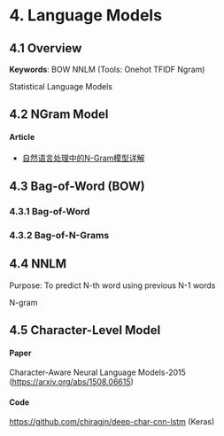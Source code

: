 
# 4. Language Models

## 4.1 Overview

**Keywords**: BOW  NNLM  (Tools: Onehot TFIDF Ngram)

Statistical Language Models


## 4.2 NGram Model


#### Article

- [自然语言处理中的N-Gram模型详解](https://blog.csdn.net/baimafujinji/article/details/51281816)


## 4.3 Bag-of-Word (BOW)

### 4.3.1 Bag-of-Word

### 4.3.2 Bag-of-N-Grams


## 4.4 NNLM

Purpose: To predict N-th word using previous N-1 words

N-gram


## 4.5 Character-Level Model

#### Paper

Character-Aware Neural Language Models-2015 (https://arxiv.org/abs/1508.06615)

#### Code

<https://github.com/chiragjn/deep-char-cnn-lstm> (Keras)
